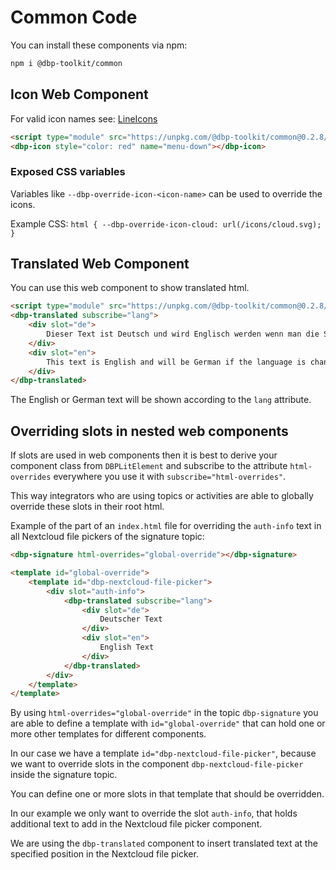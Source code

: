 # Common Code

You can install these components via npm:

```bash
npm i @dbp-toolkit/common
```

## Icon Web Component

For valid icon names see: [LineIcons](https://lineicons.com/icons/)

```html
<script type="module" src="https://unpkg.com/@dbp-toolkit/common@0.2.8/dist/components.js"></script>
<dbp-icon style="color: red" name="menu-down"></dbp-icon>
```

### Exposed CSS variables

Variables like `--dbp-override-icon-<icon-name>` can be used to override the icons.

Example CSS: `html { --dbp-override-icon-cloud: url(/icons/cloud.svg); }`

## Translated Web Component

You can use this web component to show translated html.

```html
<script type="module" src="https://unpkg.com/@dbp-toolkit/common@0.2.8/dist/components.js"></script>
<dbp-translated subscribe="lang">
    <div slot="de">
        Dieser Text ist Deutsch und wird Englisch werden wenn man die Sprache auf Englisch stellt.
    </div>
    <div slot="en">
        This text is English and will be German if the language is changed to German.
    </div>
</dbp-translated>
```

The English or German text will be shown according to the `lang` attribute. 

## Overriding slots in nested web components

If slots are used in web components then it is best to derive your component class from `DBPLitElement`
and subscribe to the attribute `html-overrides` everywhere you use it with `subscribe="html-overrides"`.

This way integrators who are using topics or activities are able to globally override these slots
in their root html.

Example of the part of an `index.html` file for overriding the `auth-info` text in all Nextcloud
file pickers of the signature topic:

```html
<dbp-signature html-overrides="global-override"></dbp-signature>

<template id="global-override">
    <template id="dbp-nextcloud-file-picker">
        <div slot="auth-info">
            <dbp-translated subscribe="lang">
                <div slot="de">
                    Deutscher Text
                </div>
                <div slot="en">
                    English Text
                </div>
            </dbp-translated>
        </div>
    </template>
</template>
```

By using `html-overrides="global-override"` in the topic `dbp-signature` you are able to define
a template with `id="global-override"` that can hold one or more other templates for different components.

In our case we have a template `id="dbp-nextcloud-file-picker"`, because we want to override slots
in the component `dbp-nextcloud-file-picker` inside the signature topic.

You can define one or more slots in that template that should be overridden.

In our example we only want to override the slot `auth-info`, that holds additional text to add in
the Nextcloud file picker component.

We are using the `dbp-translated` component to insert translated text at the specified position
in the Nextcloud file picker.

